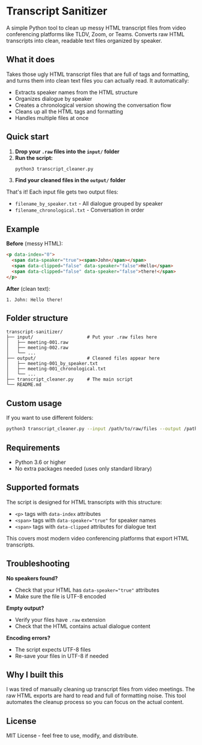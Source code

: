 # Transcript Sanitizer

A simple Python tool to clean up messy HTML transcript files from video conferencing platforms like TLDV, Zoom, or Teams. Converts raw HTML transcripts into clean, readable text files organized by speaker.

## What it does

Takes those ugly HTML transcript files that are full of tags and formatting, and turns them into clean text files you can actually read. It automatically:

- Extracts speaker names from the HTML structure
- Organizes dialogue by speaker
- Creates a chronological version showing the conversation flow
- Cleans up all the HTML tags and formatting
- Handles multiple files at once

## Quick start

1. **Drop your `.raw` files into the `input/` folder**
2. **Run the script:**
   ```bash
   python3 transcript_cleaner.py
   ```
3. **Find your cleaned files in the `output/` folder**

That's it! Each input file gets two output files:
- `filename_by_speaker.txt` - All dialogue grouped by speaker
- `filename_chronological.txt` - Conversation in order

## Example

**Before** (messy HTML):
```html
<p data-index="0">
  <span data-speaker="true"><span>John</span></span>
  <span data-clipped="false" data-speaker="false">Hello</span>
  <span data-clipped="false" data-speaker="false">there!</span>
</p>
```

**After** (clean text):
```
1. John: Hello there!
```

## Folder structure

```
transcript-sanitizer/
├── input/                    # Put your .raw files here
│   ├── meeting-001.raw
│   ├── meeting-002.raw
│   └── ...
├── output/                   # Cleaned files appear here
│   ├── meeting-001_by_speaker.txt
│   ├── meeting-001_chronological.txt
│   └── ...
├── transcript_cleaner.py     # The main script
└── README.md
```

## Custom usage

If you want to use different folders:

```bash
python3 transcript_cleaner.py --input /path/to/raw/files --output /path/to/output
```

## Requirements

- Python 3.6 or higher
- No extra packages needed (uses only standard library)

## Supported formats

The script is designed for HTML transcripts with this structure:
- `<p>` tags with `data-index` attributes
- `<span>` tags with `data-speaker="true"` for speaker names
- `<span>` tags with `data-clipped` attributes for dialogue text

This covers most modern video conferencing platforms that export HTML transcripts.

## Troubleshooting

**No speakers found?**
- Check that your HTML has `data-speaker="true"` attributes
- Make sure the file is UTF-8 encoded

**Empty output?**
- Verify your files have `.raw` extension
- Check that the HTML contains actual dialogue content

**Encoding errors?**
- The script expects UTF-8 files
- Re-save your files in UTF-8 if needed

## Why I built this

I was tired of manually cleaning up transcript files from video meetings. The raw HTML exports are hard to read and full of formatting noise. This tool automates the cleanup process so you can focus on the actual content.

## License

MIT License - feel free to use, modify, and distribute. 